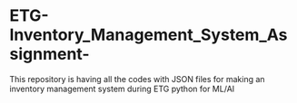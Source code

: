 # ETG-Inventory_Management_System_Assignment-
This repository is having all the codes with JSON files for making an inventory management system during ETG python for ML/AI
